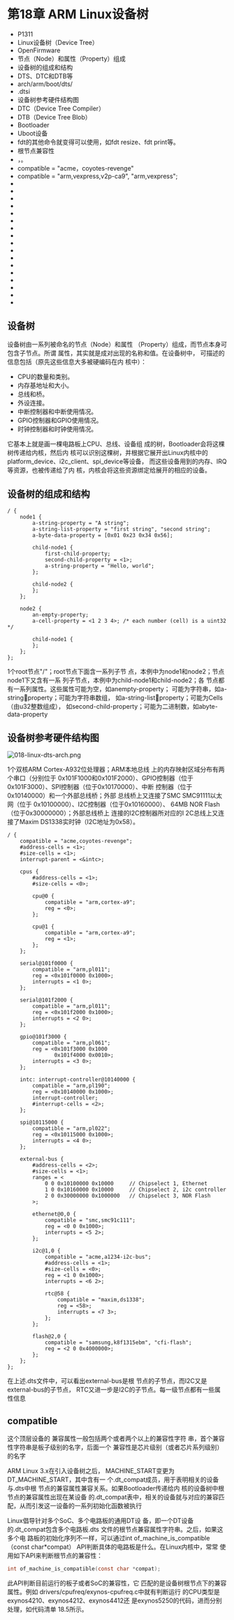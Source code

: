 # 第18章 ARM Linux设备树


- P1311
- Linux设备树（Device Tree）
- OpenFirmware
- 节点（Node）和属性（Property）组成
- 设备树的组成和结构
- DTS、DTC和DTB等
- arch/arm/boot/dts/
- .dtsi
- 设备树参考硬件结构图
- DTC（Device Tree Compiler）
- DTB（Device Tree Blob）
- Bootloader
- Uboot设备
- fdt的其他命令就变得可以使用，如fdt resize、fdt print等。
- 根节点兼容性
- <manufacturer>，<model>。
- compatible = "acme，coyotes-revenge"
- compatible = "arm,vexpress,v2p-ca9", "arm,vexpress";
- 
- 
- 
- 
- 
- 
- 
- 
- 
- 
- 
- 
- 
- 
- 
- 
- 


## 设备树

设备树由一系列被命名的节点（Node）和属性
（Property）组成，而节点本身可包含子节点。所谓
属性，其实就是成对出现的名称和值。在设备树中，
可描述的信息包括（原先这些信息大多被硬编码在内
核中）：

- CPU的数量和类别。
- 内存基地址和大小。
- 总线和桥。
- 外设连接。
- 中断控制器和中断使用情况。
- GPIO控制器和GPIO使用情况。
- 时钟控制器和时钟使用情况。

它基本上就是画一棵电路板上CPU、总线、设备组
成的树，Bootloader会将这棵树传递给内核，然后内
核可以识别这棵树，并根据它展开出Linux内核中的
platform_device、i2c_client、spi_device等设备，
而这些设备用到的内存、IRQ等资源，也被传递给了内
核，内核会将这些资源绑定给展开的相应的设备。

## 设备树的组成和结构

```dts
/ {
    node1 {
        a-string-property = "A string";
        a-string-list-property = "first string", "second string";
        a-byte-data-property = [0x01 0x23 0x34 0x56];

        child-node1 {
            first-child-property;
            second-child-property = <1>;
            a-string-property = "Hello, world";
        };

        child-node2 {
        };
    };

    node2 {
        an-empty-property;
        a-cell-property = <1 2 3 4>; /* each number (cell) is a uint32 */

        child-node1 {
        };
    };
};
```

1个root节点"/"；root节点下面含一系列子节
点，本例中为node1和node2；节点node1下又含有一系
列子节点，本例中为child-node1和child-node2；各
节点都有一系列属性。这些属性可能为空，如anempty-property；
可能为字符串，如a-string￾property；可能为字符串数组，
如a-string-list￾property；可能为Cells（由u32整数组成），
如second-child-property；可能为二进制数，如abyte-data-property

## 设备树参考硬件结构图

![018-linux-dts-arch.png](images/018-linux-dts-arch.png)

1个双核ARM Cortex-A932位处理器；ARM本地总线
上的内存映射区域分布有两个串口（分别位于
0x101F1000和0x101F2000）、GPIO控制器（位于
0x101F3000）、SPI控制器（位于0x10170000）、中断
控制器（位于0x10140000）和一个外部总线桥；外部
总线桥上又连接了SMC SMC91111以太网（位于
0x10100000）、I2C控制器（位于0x10160000）、
64MB NOR Flash（位于0x30000000）；外部总线桥上
连接的I2C控制器所对应的I
2C总线上又连接了Maxim
DS1338实时钟（I2C地址为0x58）。

```dts
/ {
    compatible = "acme,coyotes-revenge";
    #address-cells = <1>;
    #size-cells = <1>;
    interrupt-parent = <&intc>;

    cpus {
        #address-cells = <1>;
        #size-cells = <0>;

        cpu@0 {
            compatible = "arm,cortex-a9";
            reg = <0>;
        };

        cpu@1 {
            compatible = "arm,cortex-a9";
            reg = <1>;
        };
    };

    serial@101f0000 {
        compatible = "arm,pl011";
        reg = <0x101f0000 0x1000>;
        interrupts = <1 0>;
    };

    serial@101f2000 {
        compatible = "arm,pl011";
        reg = <0x101f2000 0x1000>;
        interrupts = <2 0>;
    };

    gpio@101f3000 {
        compatible = "arm,pl061";
        reg = <0x101f3000 0x1000
               0x101f4000 0x0010>;
        interrupts = <3 0>;
    };

    intc: interrupt-controller@10140000 {
        compatible = "arm,pl190";
        reg = <0x10140000 0x1000>;
        interrupt-controller;
        #interrupt-cells = <2>;
    };

    spi@10115000 {
        compatible = "arm,pl022";
        reg = <0x10115000 0x1000>;
        interrupts = <4 0>;
    };

    external-bus {
        #address-cells = <2>;
        #size-cells = <1>;
        ranges = <
            0 0 0x10100000 0x10000     // Chipselect 1, Ethernet
            1 0 0x10160000 0x10000     // Chipselect 2, i2c controller
            2 0 0x30000000 0x1000000   // Chipselect 3, NOR Flash
        >;

        ethernet@0,0 {
            compatible = "smc,smc91c111";
            reg = <0 0 0x1000>;
            interrupts = <5 2>;
        };

        i2c@1,0 {
            compatible = "acme,a1234-i2c-bus";
            #address-cells = <1>;
            #size-cells = <0>;
            reg = <1 0 0x1000>;
            interrupts = <6 2>;

            rtc@58 {
                compatible = "maxim,ds1338";
                reg = <58>;
                interrupts = <7 3>;
            };
        };

        flash@2,0 {
            compatible = "samsung,k8f1315ebm", "cfi-flash";
            reg = <2 0 0x4000000>;
        };
    };
};

```

在上述.dts文件中，可以看出external-bus是根
节点的子节点，而I2C又是external-bus的子节点，
RTC又进一步是I2C的子节点。每一级节点都有一些属
性信息

## compatible

这个顶层设备的
兼容属性一般包括两个或者两个以上的兼容性字符
串，首个兼容性字符串是板子级别的名字，后面一个
兼容性是芯片级别（或者芯片系列级别）的名字


ARM Linux 3.x在引入设备树之后，
MACHINE_START变更为DT_MACHINE_START，其中含有一
个.dt_compat成员，用于表明相关的设备与.dts中根
节点的兼容属性兼容关系。如果Bootloader传递给内
核的设备树中根节点的兼容属性出现在某设备
的.dt_compat表中，相关的设备就与对应的兼容匹
配，从而引发这一设备的一系列初始化函数被执行


Linux倡导针对多个SoC、多个电路板的通用DT设
备，即一个DT设备的.dt_compat包含多个电路板.dts
文件的根节点兼容属性字符串。之后，如果这多个电
路板的初始化序列不一样，可以通过int
of_machine_is_compatible（const char*compat）
API判断具体的电路板是什么。在Linux内核中，常常
使用如下API来判断根节点的兼容性：

```c
int of_machine_is_compatible(const char *compat);
```


此API判断目前运行的板子或者SoC的兼容性，它
匹配的是设备树根节点下的兼容属性。例如
drivers/cpufreq/exynos-cpufreq.c中就有判断运行
的CPU类型是exynos4210、exynos4212、exynos4412还
是exynos5250的代码，进而分别处理，如代码清单
18.5所示。

